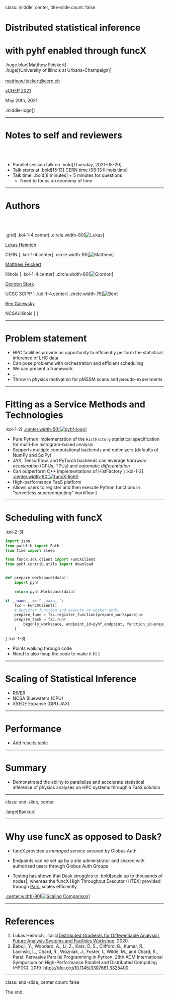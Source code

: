 class: middle, center, title-slide
count: false

# Distributed statistical inference
# with pyhf enabled through funcX

.huge.blue[Matthew Feickert]<br>
.huge[(University of Illinois at Urbana-Champaign)]
<br><br>
[matthew.feickert@cern.ch](mailto:matthew.feickert@cern.ch)

[vCHEP 2021](https://indico.cern.ch/event/948465/)

May 20th, 2021

.middle-logo[]

---
# Notes to self and reviewers

<br><br>

- Parallel session talk on .bold[Thursday, 2021-05-20]
- Talk starts at .bold[15:13] CERN time (08:13 Illinois time)
- Talk time: .bold[8 minutes] + 5 minutes for questions
   - Need to focus on economy of time

---
# Authors

<br><br>

.grid[
.kol-1-4.center[
.circle.width-80[![Lukas](figures/collaborators/heinrich.jpg)]

[Lukas Heinrich](https://github.com/lukasheinrich)

CERN
]
.kol-1-4.center[
.circle.width-80[![Matthew](https://avatars2.githubusercontent.com/u/5142394)]

[Matthew Feickert](https://www.matthewfeickert.com/)

Illinois
]
.kol-1-4.center[
.circle.width-80[![Giordon](figures/collaborators/stark.jpg)]

[Giordon Stark](https://github.com/kratsg)

UCSC SCIPP
]
.kol-1-4.center[
.circle.width-75[![Ben](https://avatars2.githubusercontent.com/u/8229875)]

[Ben Galewsky](https://bengalewsky.github.io/about/)

NCSA/Illinois
]
]

---
# Problem statement

- HPC facilities provide an opportunity to efficiently perform the statistical inference of LHC data
- Can pose problems with orchestration and efficient scheduling
- We can present a framework
- ...
- Throw in physics motivation for pMSSM scans and pseudo-experiments

---
# Fitting as a Service Methods and Technologies
<!--  -->
.kol-1-2[
[.center.width-50[![pyhf-logo](https://raw.githubusercontent.com/scikit-hep/pyhf/master/docs/_static/img/pyhf-logo-small.png)]](https://pyhf.readthedocs.io/)
- Pure Python implementation of the `HistFactory` statistical specification for multi-bin histogram-based analysis
- Supports multiple computational backends and optimizers (defaults of NumPy and SciPy)
- JAX, TensorFlow, and PyTorch backends can leverage _hardware acceleration_ (GPUs, TPUs) and _automatic differentiation_
- Can outperform C++ implementations of HistFactory
]
.kol-1-2[
[.center.width-80[![funcX-light](figures/funcX-light.png)]](https://funcx.readthedocs.io/en/latest/)
- High-performance FaaS platform
- Allows users to register and then execute Python functions in "serverless supercomputing" workflow
]

---
# Scheduling with funcX

.kol-2-3[
```python
import json
from pathlib import Path
from time import sleep

from funcx.sdk.client import FuncXClient
from pyhf.contrib.utils import download


def prepare_workspace(data):
    import pyhf

    return pyhf.Workspace(data)

if __name__ == "__main__":
    fxc = FuncXClient()
    # Register function and execute on worker node
    prepare_func = fxc.register_function(prepare_workspace):w
    prepare_task = fxc.run(
        bkgonly_workspace, endpoint_id=pyhf_endpoint, function_id=prepare_func
    )
```
]
.kol-1-3[
- Points walking through code
- Need to also fixup the code to make it fit
]

---
# Scaling of Statistical Inference

- RIVER
- NCSA Bluewaters (CPU)
- XSEDE Expanse (GPU JAX)

---
# Performance

- Add results table

---
# Summary

- Demonstrated the ability to parallelize and accelerate statistical inference of physics analyses on
HPC systems through a FaaS solution

---
class: end-slide, center

.large[Backup]

---
# Why use funcX as opposed to Dask?

- funcX provides a _managed service_ secured by Globus Auth

- Endpoints can be set up by a site administrator and shared with authorized users through Globus Auth Groups

- [Testing has shown](https://parsl.readthedocs.io/en/stable/userguide/performance.html) that Dask struggles to .bold[scale up to thousands of nodes], whereas the funcX High Throughput Executor (HTEX) provided through [Parsl](https://parsl.readthedocs.io/) scales efficiently

[.center.width-80[![Scaling Comparison](https://parsl.readthedocs.io/en/stable/_images/strong-scaling.png)]](https://parsl.readthedocs.io/en/stable/userguide/performance.html)

---
# References

1. Lukas Heinrich, .italic[[Distributed Gradients for Differentiable Analysis](https://indico.cern.ch/event/960587/contributions/4070325/)], [Future Analysis Systems and Facilities Workshop](https://indico.cern.ch/event/960587/), 2020.
2. Babuji, Y., Woodard, A., Li, Z., Katz, D. S., Clifford, B., Kumar, R., Lacinski, L., Chard, R., Wozniak, J., Foster, I., Wilde, M., and Chard, K., Parsl: Pervasive Parallel Programming in Python. 28th ACM International Symposium on High-Performance Parallel and Distributed Computing (HPDC). 2019. https://doi.org/10.1145/3307681.3325400

---

class: end-slide, center
count: false

The end.
